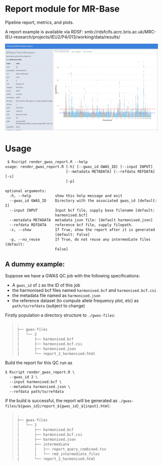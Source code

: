 # Report module for MR-Base

Pipeline report, metrics, and plots.

A report example is available via RDSF: smb://rdsfcifs.acrc.bris.ac.uk/MRC-IEU-research/projects/IEU2/P4/013/working/data/results/

![dummy_example](./assets/dummy_example.png)

# Usage

```
 $ Rscript render_gwas_report.R --help
usage: render_gwas_report.R [-h] [--gwas_id GWAS_ID] [--input INPUT]
                            [--metadata METADATA] [--refdata REFDATA] [-s]
                            [-p]

optional arguments:
  -h, --help           show this help message and exit
  --gwas_id GWAS_ID    Directory with the associated gwas_id [default: 2]
  --input INPUT        Input bcf file, supply base filename [default:
                       harmonised.bcf]
  --metadata METADATA  metadata json file: [default harmonised.json]
  --refdata REFDATA    reference bcf file, supply filepath.
  -s, --show           If True, show the report after it is generated
                       [default: False]
  -p, --no_reuse       If True, do not reuse any intermediate files [default:
                       False]
```

## A dummy example:

Suppose we have a GWAS QC job with the following specifications:
- A `gwas_id` of `2` as the ID of this job
- the harmonised bcf files named `harmonised.bcf` and `harmonised.bcf.csi`
- the metadata file named as `harmonised.json`
- the reference dataset (to compute allele frequency plot, etc)
  as `path/to/refdata` (subject to change)

Firstly population a directory structure to `./gwas-files`:

>     .
>     ├── gwas-files
>     │   └── 2
>     │       ├── harmonised.bcf
>     │       ├── harmonised.bcf.csi
>     │       ├── harmonised.json
>     │       └── report_2_harmonised.html

Build the report for this QC run as

```
$ Rscript render_gwas_report.R \
  --gwas_id 2 \
  --input harmonised.bcf \
  --metadata harmonised.json \
  --refdata path/to/refdata
```

If the build is successful, the report will be generated as
`./gwas-files/${gwas_id}/report_${gwas_id}_${input}.html`:

>     .
>     ├── gwas-files
>     │   └── 2
>     │       ├── harmonised.bcf
>     │       ├── harmonised.bcf.csi
>     │       ├── harmonised.json
>     │       ├── intermediate
>     │       │   ├── report_query_combined.tsv
>     │       │   └── rmd_intermediate_files
>     │       └── report_2_harmonised.html
